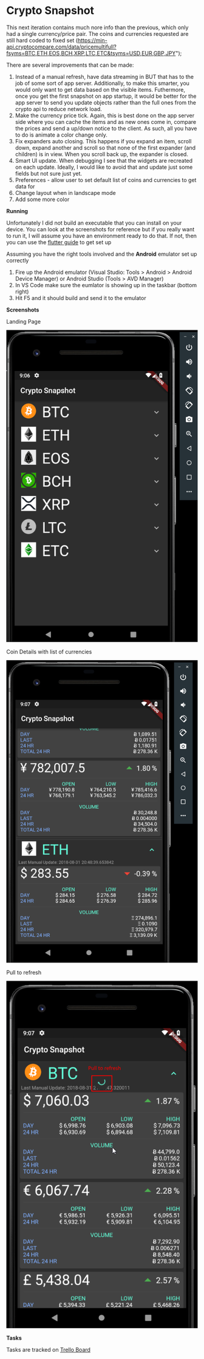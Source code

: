 # Crypto Snapshot

This next iteration contains much nore info than the previous, which only had a single currency/price pair. The coins and currencies requested are still hard coded to fixed set (https://min-api.cryptocompare.com/data/pricemultifull?fsyms=BTC,ETH,EOS,BCH,XRP,LTC,ETC&tsyms=USD,EUR,GBP,JPY");

There are several improvements that can be made:
1. Instead of a manual refresh, have data streaming in BUT that has to the job of some sort of app server. Additionally, to make this smarter, you would only want to get data based on the visible items. Futhermore, once you get the first snapshot on app startup, it would be better for the app server to send you update objects rather than the full ones from the crypto api to reduce network load.
2. Make the currency price tick. Again, this is best done on the app server side where you can cache the items and as new ones come in, compare the prices and send a up/down notice to the client. As such, all you have to do is animate a color change only.
3. Fix expanders auto closing. This happens if you expand an item, scroll down, expand another and scroll so that none of the first expander (and children) is in view. When you scroll back up, the expander is closed.
4. Smart UI update. When debugging I see that the widgets are recreated on each update. Ideally, I would like to avoid that and update just some fields but not sure just yet.
5. Preferences - allow user to set default list of coins and currencies to get data for
6. Change layout when in landscape mode
7. Add some more color 

**Running**

Unfortunately I did not build an executable that you can install on your device. You can look at the screenshots for reference but if you really want to run it, I will assume you have an environment ready to do that. If not, then you can use the [flutter guide](https://flutter.io/get-started/install/) to get set up

Assuming you have the right tools involved and the **Android** emulator set up correctly
1. Fire up the Android emulator (Visual Studio: Tools > Android > Android Device Manager) or Android Studio (Tools > AVD Manager)
2. In VS Code make sure the eumlator is showing up in the taskbar (bottom right)
3. Hit F5 and it should build and send it to the emulator

**Screenshots**

Landing Page

![alt text](https://github.com/sparkydasrath/media/blob/master/mobile/flutter/cryptoSnapshot/cs01.png "Landing Page")

Coin Details with list of currencies

![alt text](https://github.com/sparkydasrath/media/blob/master/mobile/flutter/cryptoSnapshot/cs02.png "Coin Details with list of currencies")

Pull to refresh

![alt text](https://github.com/sparkydasrath/media/blob/master/mobile/flutter/cryptoSnapshot/cs03.png "Pull to refresh")

**Tasks**

Tasks are tracked on [Trello Board](https://trello.com/b/izp7FogS)
